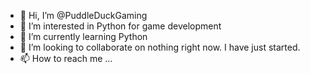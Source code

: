 - 👋 Hi, I’m @PuddleDuckGaming
- 👀 I’m interested in Python for game development
- 🌱 I’m currently learning Python
- 💞️ I’m looking to collaborate on nothing right now.  I have just started.
- 📫 How to reach me ...

<!---
PuddleDuckGaming/PuddleDuckGaming is a ✨ special ✨ repository because its `README.md` (this file) appears on your GitHub profile.
You can click the Preview link to take a look at your changes.
--->
